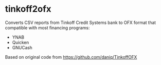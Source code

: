 # tinkoff2ofx

Converts CSV reports from Tinkoff Credit Systems bank to OFX format that compatible with most financing programs:
* YNAB
* Quicken
* GNUCash

Based on original code from https://github.com/daniq/TinkoffOFX
